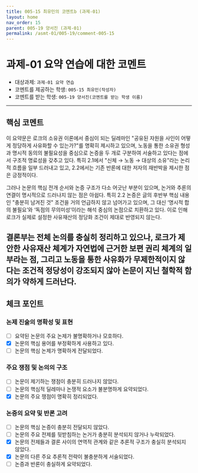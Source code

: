 ```yaml
---
title: 005-15 최유민의 코멘트b (과제-01) 
layout: home
nav_order: 15
parent: 005-19 양서진 (과제-01)
permalink: /asmt-01/005-19/comment-005-15
---
```


# 과제-01 요약 연습에 대한 코멘트

- 대상과제: `과제-01 요약 연습`
- 코멘트를 제공하는 학생: `005-15 최유민(작성자)` 
- 코멘트를 받는 학생: `005-19 양서진(코멘트를 받는 학생 이름)` 

---

## 핵심 코멘트

이 요약문은 로크의 소유권 이론에서 중심이 되는 딜레마인 "공유된 자원을 사인이 어떻게 정당하게 사유화할 수 있는가?"를 명확히 제시하고 있으며, 노동을 통한 소유권 형성과 명시적 동의의 불필요성을 중심으로 논증을 두 개로 구분하여 서술하고 있다는 점에서 구조적 명료성을 갖추고 있다. 특히 2.1에서 "신체 → 노동 → 대상의 소유"라는 논리적 흐름을 일부 드러내고 있고, 2.2에서는 기존 반론에 대한 저자의 재반박을 제시한 점은 긍정적이다.

그러나 논문의 핵심 전개 순서와 논증 구조가 다소 어긋난 부분이 있으며, 논거와 추론의 연결이 명시적으로 드러나지 않는 점은 아쉽다. 특히 2.2 논증은 글의 후반부 핵심 내용인 "충분히 남겨진 것" 조건을 거의 언급하지 않고 넘어가고 있으며, 그 대신 ‘명시적 합의 불필요’와 ‘독점의 무의미성’이라는 해석 중심의 논점으로 치환하고 있다. 이로 인해 로크가 실제로 설정한 사유재산의 정당화 조건이 제대로 반영되지 않는다.

결론부는 전체 논의를 충실히 정리하고 있으나, 로크가 제안한 사유재산 체계가 자연법에 근거한 보편 권리 체계의 일부라는 점, 그리고 노동을 통한 사유화가 무제한적이지 않다는 조건적 정당성이 강조되지 않아 논문이 지닌 철학적 함의가 약하게 드러난다.
---

## 체크 포인트

### 논제 진술의 명확성 및 표현  
- [ ] 요약된 논문의 주요 논제가 불명확하거나 모호하다.  
- [x] 논문의 핵심 용어를 부정확하게 사용하고 있다.  
- [ ] 논문의 핵심 논제가 명확하게 전달되었다.  

### 주요 쟁점 및 논의의 구조  
- [ ] 논문이 제기하는 쟁점이 충분히 드러나지 않았다.  
- [ ] 논문의 핵심적 딜레마나 논쟁적 요소가 불분명하게 요약되었다.  
- [x] 논문의 주요 쟁점이 명확히 정리되었다.  

### 논증의 요약 및 반론 고려  
- [ ] 논문의 핵심 논증이 충분히 전달되지 않았다.  
- [ ] 논문의 주요 전제를 뒷받침하는 논거가 충분히 분석되지 않거나 누락되었다.  
- [x] 논문의 전제들과 결론 사이의 연역적 관계와 같은 추론적 구조가 충실히 분석되지 않았다.  
- [x] 논문의 다른 주요 추론적 전략이 불충분하게 서술되었다.
- [ ] 논증과 반론이 충실하게 요약되었다. 